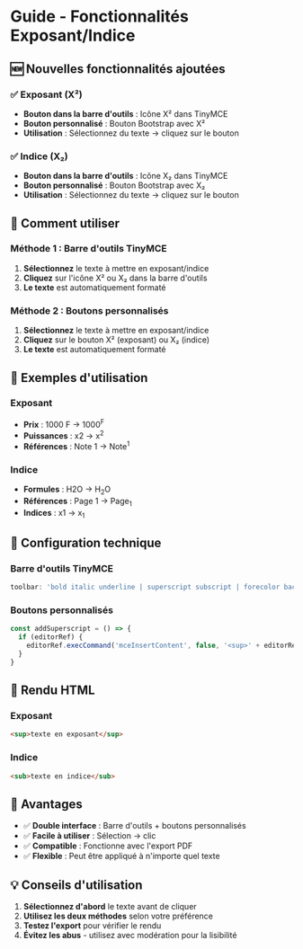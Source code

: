 # Guide - Fonctionnalités Exposant/Indice

## 🆕 Nouvelles fonctionnalités ajoutées

### ✅ Exposant (X²)
- **Bouton dans la barre d'outils** : Icône X² dans TinyMCE
- **Bouton personnalisé** : Bouton Bootstrap avec X²
- **Utilisation** : Sélectionnez du texte → cliquez sur le bouton

### ✅ Indice (X₂)
- **Bouton dans la barre d'outils** : Icône X₂ dans TinyMCE
- **Bouton personnalisé** : Bouton Bootstrap avec X₂
- **Utilisation** : Sélectionnez du texte → cliquez sur le bouton

## 🎯 Comment utiliser

### Méthode 1 : Barre d'outils TinyMCE
1. **Sélectionnez** le texte à mettre en exposant/indice
2. **Cliquez** sur l'icône X² ou X₂ dans la barre d'outils
3. **Le texte** est automatiquement formaté

### Méthode 2 : Boutons personnalisés
1. **Sélectionnez** le texte à mettre en exposant/indice
2. **Cliquez** sur le bouton X² (exposant) ou X₂ (indice)
3. **Le texte** est automatiquement formaté

## 📝 Exemples d'utilisation

### Exposant
- **Prix** : 1000 F → 1000<sup>F</sup>
- **Puissances** : x2 → x<sup>2</sup>
- **Références** : Note 1 → Note<sup>1</sup>

### Indice
- **Formules** : H2O → H<sub>2</sub>O
- **Références** : Page 1 → Page<sub>1</sub>
- **Indices** : x1 → x<sub>1</sub>

## 🔧 Configuration technique

### Barre d'outils TinyMCE
```typescript
toolbar: 'bold italic underline | superscript subscript | forecolor backcolor | ...'
```

### Boutons personnalisés
```typescript
const addSuperscript = () => {
  if (editorRef) {
    editorRef.execCommand('mceInsertContent', false, '<sup>' + editorRef.selection.getContent() + '</sup>')
  }
}
```

## 🎨 Rendu HTML

### Exposant
```html
<sup>texte en exposant</sup>
```

### Indice
```html
<sub>texte en indice</sub>
```

## 🚀 Avantages

- ✅ **Double interface** : Barre d'outils + boutons personnalisés
- ✅ **Facile à utiliser** : Sélection → clic
- ✅ **Compatible** : Fonctionne avec l'export PDF
- ✅ **Flexible** : Peut être appliqué à n'importe quel texte

## 💡 Conseils d'utilisation

1. **Sélectionnez d'abord** le texte avant de cliquer
2. **Utilisez les deux méthodes** selon votre préférence
3. **Testez l'export** pour vérifier le rendu
4. **Évitez les abus** - utilisez avec modération pour la lisibilité
